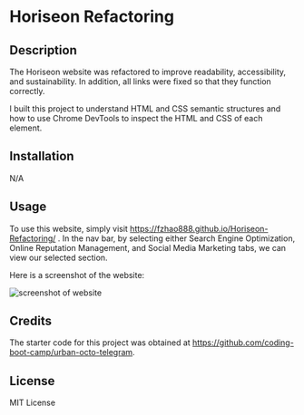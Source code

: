 # Horiseon Refactoring

## Description

The Horiseon website was refactored to improve readability, accessibility, and sustainability.  In addition, all links were fixed so that they function correctly.

I built this project to understand HTML and CSS semantic structures and how to use Chrome DevTools to inspect the HTML and CSS of each element. 

## Installation

N/A

## Usage

To use this website, simply visit https://fzhao888.github.io/Horiseon-Refactoring/ . In the nav bar, by selecting either Search Engine Optimization, Online Reputation Management, and Social Media Marketing tabs,  we can view our selected section. 

Here is a screenshot of the website:

![screenshot of website](assets/images/fzhao888.github.io_Horiseon-Refactoring)

## Credits
The starter code for this project was obtained at https://github.com/coding-boot-camp/urban-octo-telegram. 

## License

MIT License
